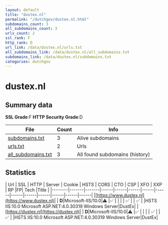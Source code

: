 ```yaml
---
layout: default
title: "dustex.nl"
permalink: "/dutchgov/dustex.nl.html"
subdomains_count: 3
all_subdomains_count: 3
urls_count: 2
ssl_rank: F
http_rank: D
url_link: /data/dustex.nl/urls.txt
all_subdomains_link: /data/dustex.nl/all_subdomains.txt
subdomains_link: /data/dustex.nl/subdomains.txt
categories: dutchgov
---
```



# dustex.nl
## Summary data


**SSL Grade**:F
**HTTP Security Grade**:D


| File       | Count | Info |
|------------|-------|------|
|[subdomains.txt](/data/dustex.nl/subdomains.txt)|3|Alive subdomains|
|[urls.txt](/data/dustex.nl/urls.txt)|2|Urls|
|[all_subdomains.txt](/data/dustex.nl/all_subdomains.txt)|3|All found subdomains (history)|


## Statistics


| Url | SSL | HTTP | Server | Cookie | HSTS | CORS | CTO | CSP | XFO | XXP | RP |FP| Tech |Title |
|--------|-------|-------|------|------|------|------|------|------|------|------|------|------|------|
|[https://www.dustex.nl](https://www.dustex.nl)| | **D**|Microsoft-IIS/10.0|:warning: |:white_check_mark: | | | | :white_check_mark: | | :white_check_mark: | |HSTS IIS:10.0 Microsoft ASP.NET:4.0.30319 Windows Server|DustEx|
|[https://dustex.nl](https://dustex.nl)| | **D**|Microsoft-IIS/10.0|:warning: |:white_check_mark: | | | | :white_check_mark: | | :white_check_mark: | |HSTS IIS:10.0 Microsoft ASP.NET:4.0.30319 Windows Server|DustEx|